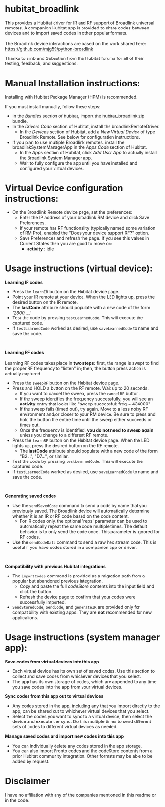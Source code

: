 # hubitat_broadlink

This provides a Hubitat driver for IR and RF support of Broadlink universal remotes.  A companion Hubitat app is provided to share codes between devices and to import saved codes in other popular formats.
<br><br>
The Broadlink device interactions are based on the work shared here: https://github.com/mjg59/python-broadlink

Thanks to arnb and Sebastien from the Hubitat forums for all of their testing, feedback, and suggestions.



# Manual Installation instructions:

Installing with Hubitat Package Manager (HPM) is recommended.

If you must install manually, follow these steps:

* In the *Bundles* section of hubitat, import the hubitat_broadlink.zip bundle.
* In the *Drivers Code* section of Hubitat, install the broadlinkRemoteDriver.
    * In the *Devices* section of Hubitat, add a *New Virtual Device* of type Broadlink Remote.  See below for configuration instructions.
* If you plan to use multiple Broadlink remotes, install the broadlinkSystemManagerApp in the *Apps Code* section of Hubitat.
    * In the *Apps* section of Hubitat, click *Add User App* to actually install the Broadlink System Manager app.
    * Wait to fully configure the app until you have installed and configured your virtual devices.

# Virtual Device configuration instructions:

* On the Broadlink Remote device page, set the preferences:
    * Enter the IP address of your broadlink RM device and click Save Preferences.
    * If your remote has RF functionality (typically named some variation of RM Pro), enabled the "Does your device support RF?" option.
    * Save Preferences and refresh the page.  If you see this values in Current States then you are good to move on:
        * **activity** : idle

# Usage instructions (virtual device):

**Learning IR codes**
* Press the `learnIR` button on the Hubitat device page.
* Point your IR remote at your device.  When the LED lights up, press the desired button on the IR remote.
* The **lastCode** attribute should populate with a new code of the form *'2600.....'*
* Test the code by pressing `testLearnedCode`.  This will execute the captured code.
* If `testLearnedCode` worked as desired, use `saveLearnedCode` to name and save the code.
<br>

**Learning RF codes**
<br><br>
Learning RF codes takes place in **two steps:** first, the range is swept to find the proper RF frequency to "listen" in; then, the button press action is actually captured.
* Press the `sweepRF` button on the Hubitat device page.
* Press and HOLD a button on the RF remote.  Wait up to 20 seconds.
    * If you want to cancel the sweep, press the `cancelRF` button.
    * If the sweep identifies the frequency successfully, you will see an **activity** entry that looks like "sweep successful: freq = 434000"
    * If the sweep fails (timed out), try again.  Move to a less noisy RF environment and/or closer to your RM device.  Be sure to press and hold the button the entire time until the sweep either succeeds or times out.
    * Once the frequency is identified, **you do not need to sweep again** unless you change to a different RF remote.
* Press the `learnRF` button on the Hubitat device page.  When the LED lights up, press the desired button on the RF remote.
    * The **lastCode** attribute should populate with a new code of the form "B2...", "D7...", or similar.
* Test the code by pressing `testLearnedCode`.  This will execute the captured code.
* If `testLearnedCode` worked as desired, use `saveLearnedCode` to name and save the code.
<br>

**Generating saved codes**
* Use the `sendSavedCode` command to send a code by name that you previously saved.  The Broadlink device will automatically determine whether it is an IR or RF code based on the code content.
    * For IR codes only, the optional 'reps' parameter can be used to automatically repeat the same code multiple times.  The default behavior is to only send the code once.  This parameter is ignored for RF codes.
* Use the `sendCodeData` command to send a raw hex stream code.  This is useful if you have codes stored in a companion app or driver.
<br>

**Compatibility with previous Hubitat integrations**
* The `importCodes` command is provided as a migration path from a popular but abandoned previous integration.
    * Copy and paste the full *codeStore* contents into the input field and click the button.
    * Refresh the device page to confirm that your codes were successfully imported.
* `SendStoredCode`, `SendCode`, and `generateIR` are provided only for compatibility with existing apps.  They are **not** recommended for new applications.

# Usage instructions (system manager app):

**Save codes from virtual devices into this app**

* Each virtual device has its own set of saved codes.  Use this section to collect and save codes from whichever devices that you select.
* The app has its own storage of codes, which are appended to any time you save codes into the app from your virtual devices.

**Sync codes from this app out to virtual devices**

* Any codes stored in the app, including any that you import directly to the app, can be shared out to whichever virtual devices that you select.
* Select the codes you want to sync to a virtual device, then select the device and execute the sync.  Do this multiple times to send different sets of codes to different virtual devices as needed.

**Manage saved codes and import new codes into this app**

* You can individually delete any codes stored in the app storage.
* You can also import Pronto codes and the codeStore contents from a prior Hubitat community integration.  Other formats may be able to be added by request.

# Disclaimer

I have no affiliation with any of the companies mentioned in this readme or in the code.
